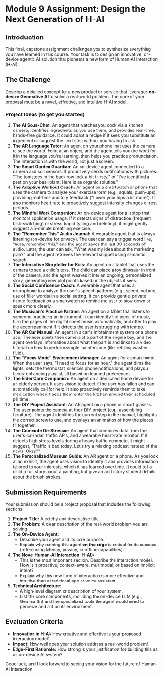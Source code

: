 # Module 9 Assignment: Design the Next Generation of H-AI

## Introduction
This final, capstone assignment challenges you to synthesize everything you have learned in this course. Your task is to design an innovative, on-device agentic AI solution that pioneers a new form of Human-AI Interaction (H-AI).

## The Challenge
Develop a detailed concept for a new product or service that leverages **on-device Generative AI** to solve a real-world problem. The core of your proposal must be a novel, effective, and intuitive H-AI model.

### Project Ideas (to get you started)

1.  **The AI Sous-Chef:** An agent that watches you cook via a kitchen camera, identifies ingredients as you use them, and provides real-time, hands-free guidance. It could adapt a recipe if it sees you substitute an ingredient or suggest the next step without you having to ask.
2.  **The AR Language Tutor:** An agent on your phone that uses the camera to see the world. Point at an object, and the agent tells you the word for it in the language you're learning, then helps you practice pronunciation. The interaction is with the world, not just a screen.
3.  **The Smart Garden Guardian:** An on-device agent connected to a camera and soil sensors. It proactively sends notifications with pictures: "The tomatoes in the back row look a bit thirsty," or "I've identified a pest on your basil plant. Here is an organic solution."
4.  **The Adaptive Workout Coach:** An agent on a smartwatch or phone that uses the camera to analyze your exercise form (e.g., squats, push-ups), providing real-time auditory feedback ("Lower your hips a bit more"). It also monitors heart rate to proactively suggest intensity changes or rest periods.
5.  **The Mindful Work Companion:** An on-device agent for a laptop that monitors application usage. If it detects signs of distraction (frequent task-switching) or stress (rapid typing and deleting), it might gently suggest a 5-minute breathing exercise.
6.  **The "Remember This" Audio Journal:** A wearable agent that is always listening (on-device for privacy). The user can say a trigger word like, "Aura, remember this," and the agent saves the last 30 seconds of audio. Later, the user can ask, "What was my idea about the marketing plan?" and the agent retrieves the relevant snippet using semantic search.
7.  **The Interactive Storyteller for Kids:** An agent on a tablet that uses the camera to see a child's toys. The child can place a toy dinosaur in front of the camera, and the agent weaves it into an ongoing, personalized story, generating new plot points based on the objects it sees.
8.  **The Social Confidence Coach:** A wearable agent that uses a microphone to analyze the user's speech patterns (e.g., speed, volume, use of filler words) in a social setting. It can provide gentle, private haptic feedback on a smartwatch to remind the user to slow down or speak more clearly.
9.  **The Musician's Practice Partner:** An agent on a tablet that listens to someone practicing an instrument. It can identify the piece of music, turn the pages of the digital sheet music automatically, and offer to play the accompaniment if it detects the user is struggling with tempo.
10. **The AR Car Manual:** An agent in a car's infotainment system or a phone app. The user points their camera at a part of the engine bay, and the agent overlays information about what the part is and links to a video tutorial on how to perform simple maintenance (like refilling washer fluid).
11. **The "Focus Mode" Environment Manager:** An agent for a smart home. When the user says, "I need to focus for an hour," the agent dims the lights, sets the thermostat, silences phone notifications, and plays a focus-enhancing playlist, all based on learned preferences.
12. **The Elder Care Companion:** An agent on a dedicated home device for an elderly person. It uses vision to detect if the user has fallen and can automatically call for help. It also proactively reminds them to take medication when it sees them enter the kitchen around their scheduled pill time.
13. **The DIY Project Assistant:** An AR agent on a phone or smart glasses. The user points the camera at their DIY project (e.g., assembling furniture). The agent identifies the current step in the manual, highlights the correct screw to use, and overlays an animation of how the pieces fit together.
14. **The Commute De-Stressor:** An agent that combines data from the user's calendar, traffic APIs, and a wearable heart-rate monitor. If it detects high stress levels during a heavy traffic commute, it might suggest, "Traffic is bad today. Let's try a relaxing podcast instead of the news. Okay?"
15. **The Personalized Museum Guide:** An AR agent on a phone. As you look at an exhibit, the agent uses vision to identify it and provides information tailored to your interests, which it has learned over time. It could tell a child a fun story about a painting, but give an art history student details about the brush strokes.

## Submission Requirements

Your submission should be a project proposal that includes the following sections:

1.  **Project Title:** A catchy and descriptive title.
2.  **The Problem:** A clear description of the real-world problem you are solving.
3.  **The On-Device Agent:**
    *   Describe your agent and its core purpose.
    *   Explain why running this agent **on the edge** is critical for its success (referencing latency, privacy, or offline capabilities).
4.  **The Novel Human-AI Interaction (H-AI):**
    *   This is the most important section. Describe the interaction model. How is it proactive, context-aware, multimodal, or based on implicit intent?
    *   Explain why this new form of interaction is more effective and intuitive than a traditional app or voice assistant.
5.  **Technical Architecture:**
    *   A high-level diagram or description of your system.
    *   List the core components, including the on-device LLM (e.g., Gemma 3n) and the specialized tools the agent would need to perceive and act on its environment.

## Evaluation Criteria
-   **Innovation in H-AI:** How creative and effective is your proposed interaction model?
-   **Impact:** How well does your solution address a real-world problem?
-   **Edge-First Rationale:** How strong is your justification for building this as an on-device AI system?

Good luck, and I look forward to seeing your vision for the future of Human-AI Interaction!

